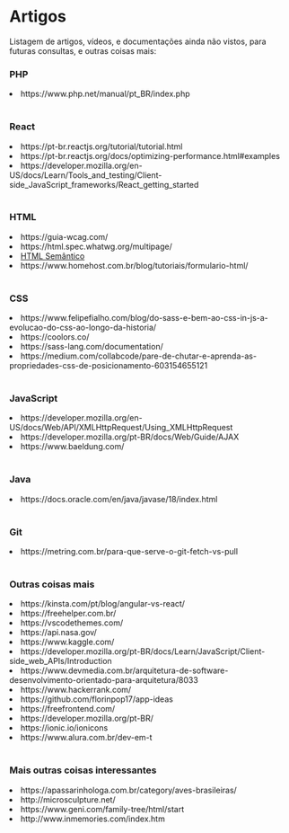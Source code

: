 # Artigos
Listagem de artigos, vídeos, e documentações ainda não vistos, para futuras consultas, e outras coisas mais: 


<h3> PHP </h3>
<li> https://www.php.net/manual/pt_BR/index.php </li>

<br>

<h3> React </h3>
<li> https://pt-br.reactjs.org/tutorial/tutorial.html </li>
<li> https://pt-br.reactjs.org/docs/optimizing-performance.html#examples </li>
<li> https://developer.mozilla.org/en-US/docs/Learn/Tools_and_testing/Client-side_JavaScript_frameworks/React_getting_started </li>

<br>

<h3> HTML </h3>
<li> https://guia-wcag.com/ </li>
<li> https://html.spec.whatwg.org/multipage/ </li>
<li><a href="https://blog.geekhunter.com.br/voce-conhece-html-semantico/#:~:text=O%20HTML%20sem%C3%A2ntico%20%C3%A9%20a,mais%20f%C3%A1cil%20de%20interpretar%20p%C3%A1ginas."> HTML Semântico </a></li>
<li> https://www.homehost.com.br/blog/tutoriais/formulario-html/ </li>

<br>

<h3> CSS </h3>
<li> https://www.felipefialho.com/blog/do-sass-e-bem-ao-css-in-js-a-evolucao-do-css-ao-longo-da-historia/ </li>
<li> https://coolors.co/ </li>
<li> https://sass-lang.com/documentation/ </li>
<li> https://medium.com/collabcode/pare-de-chutar-e-aprenda-as-propriedades-css-de-posicionamento-603154655121 </li>

<br>

<h3> JavaScript </h3>
<li> https://developer.mozilla.org/en-US/docs/Web/API/XMLHttpRequest/Using_XMLHttpRequest </li>
<li> https://developer.mozilla.org/pt-BR/docs/Web/Guide/AJAX </li>
<li> https://www.baeldung.com/ </li>

<br>

<h3> Java </h3>
<li> https://docs.oracle.com/en/java/javase/18/index.html </li>

<br>

<h3> Git </h3>
<li> https://metring.com.br/para-que-serve-o-git-fetch-vs-pull </li>

<br>

<h3> Outras coisas mais </h3>
<li> https://kinsta.com/pt/blog/angular-vs-react/ </li>
<li> https://freehelper.com.br/ </li>
<li> https://vscodethemes.com/ </li>
<li> https://api.nasa.gov/ </li>
<li> https://www.kaggle.com/ </li>
<li> https://developer.mozilla.org/pt-BR/docs/Learn/JavaScript/Client-side_web_APIs/Introduction </li>
<li> https://www.devmedia.com.br/arquitetura-de-software-desenvolvimento-orientado-para-arquitetura/8033 </li>
<li> https://www.hackerrank.com/ </li>
<li> https://github.com/florinpop17/app-ideas </li>
<li> https://freefrontend.com/ </li>
<li> https://developer.mozilla.org/pt-BR/ </li>
<li> https://ionic.io/ionicons </li>
<li> https://www.alura.com.br/dev-em-t </li>

<br>

<h3> Mais outras coisas interessantes </h3>
<li> https://apassarinhologa.com.br/category/aves-brasileiras/ </li>
<li> http://microsculpture.net/ </li>
<li> https://www.geni.com/family-tree/html/start </li>
<li> http://www.inmemories.com/index.htm </li>


